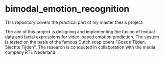 # bimodal_emotion_recognition
This repository covers the practical part of my master thesis project. 

The aim of this project is designing and implementing the fusion of textual data and facial expressions for video-based emotion prediction. The system is tested on the basis of the famous Dutch soap opera "Goede Tijden, Slechte Tijden". The research is conducted in collaboration with the media company RTL Nederland. 
